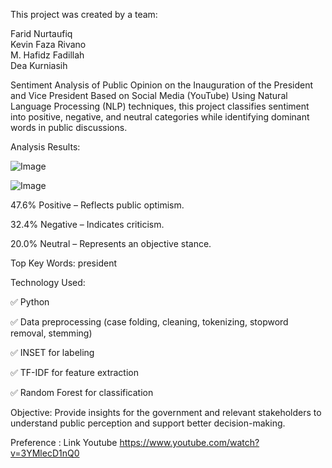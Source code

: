 This project was created by a team: 

Farid Nurtaufiq  
Kevin Faza Rivano  
M. Hafidz Fadillah  
Dea Kurniasih  


Sentiment Analysis of Public Opinion on the Inauguration of the President and Vice President Based on Social Media (YouTube) Using Natural Language Processing (NLP) techniques, this project classifies sentiment into positive, negative, and neutral categories while identifying dominant words in public discussions.

Analysis Results:

![Image](https://github.com/user-attachments/assets/d680413b-f74f-432c-9c70-fbe75da8a863)

![Image](https://github.com/user-attachments/assets/2d7d1462-54e3-4f03-aa25-a51608a5e7a3)

47.6% Positive – Reflects public optimism. 

32.4% Negative – Indicates criticism. 

20.0% Neutral – Represents an objective stance. 

Top Key Words: president 

Technology Used: 

✅ Python 

✅ Data preprocessing (case folding, cleaning, tokenizing, stopword removal, stemming) 

✅ INSET for labeling 

✅ TF-IDF for feature extraction 

✅ Random Forest for classification 


Objective: 
Provide insights for the government and relevant stakeholders to understand public perception and support better decision-making.

Preference : 
Link Youtube 
https://www.youtube.com/watch?v=3YMlecD1nQ0
